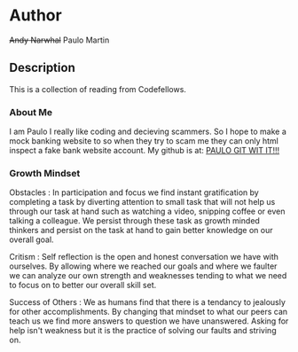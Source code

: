 # Author
~~Andy Narwhal~~ Paulo Martin

## Description
This is a collection of reading from Codefellows.

### About Me
I am Paulo I really like coding and decieving scammers. So I hope to make a mock banking website to so when they try to scam me they can only html inspect a fake bank website account.
My github is at: [PAULO GIT WIT IT!!!](https://github.com/PauloMartin90)

### Growth Mindset

Obstacles
: In participation and focus we find instant gratification by completing a task by diverting attention to small
task that will not help us through our task at hand such as watching a video, snipping coffee or even talking
a colleague. We persist through these task as growth minded thinkers and persist on the task at hand to gain
better knowledge on our overall goal.

Critism
: Self reflection is the open and honest conversation we have with ourselves. By allowing where we reached our
goals and where we faulter we can analyze our own strength and weaknesses tending to what we need to focus on
to better our overall skill set.

Success of Others
: We as humans find that there is a tendancy to jealously for other accomplishments. By changing that mindset to
what our peers can teach us we find more answers to question we have unanswered. Asking for help isn't weakness
but it is the practice of solving our faults and striving on.

###

